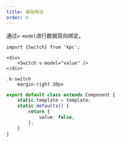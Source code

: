 ```yaml
---
title: 基础用法
order: 0
---
```


通过`v-model`进行数据双向绑定。

```vdt
import {Switch} from 'kpc';

<div>
    <Switch v-model="value" />
</div>
```

```styl
.k-switch
    margin-right 20px
```

```ts
export default class extends Component {
    static template = template;
    static defaults() {
        return {
            value: false,
        };
    }
}
```
